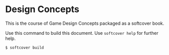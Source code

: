 # Design Concepts 

This is the course of Game Design Concepts packaged as a softcover book.

Use this command to build this document. Use `softcover help` for further help.

    $ softcover build
